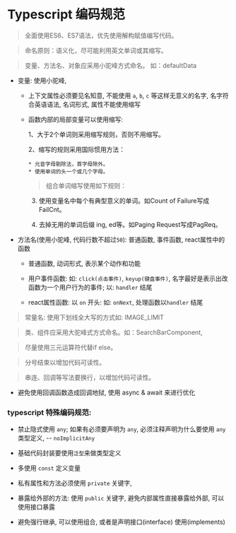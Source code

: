# Typescript 编码规范

> 全面使用ES6、ES7语法，优先使用解构赋值编写代码。

> 命名原则：语义化，尽可能利用英文单词或其缩写。

> 变量、方法名、对象应采用小驼峰方式命名。 如：defaultData

  - 变量: 使用小驼峰,

    - 上下文属性必须要见名知意, 不能使用 `a`, `b`, `c` 等这样无意义的名字, 名字符合英语语法, 名词形式, 属性不能使用缩写

    - 函数内部的局部变量可以使用缩写:

      1、大于2个单词则采用缩写规则，否则不用缩写。

      2、缩写的规则采用国际惯用方法：

          * 元音字母剔除法，首字母除外。
          * 使用单词的头一个或几个字母。


      > 组合单词缩写使用如下规则：

      3. 使用变量名中每个有典型意义的单词。如Count of Failure写成FailCnt。

      4. 去掉无用的单词后缀 ing, ed等。如Paging Request写成PagReq。

  - 方法名(使用小驼峰, 代码行数不超过`50`): 普通函数, 事件函数, react属性中的函数

    - 普通函数, 动词形式, 表示某个动作和功能

    - 用户事件函数: 如: `click(点击事件)`, `keyup(键盘事件)`, 名字最好是表示出改函数为一个用户行为的事件; 以: `handler` 结尾

    - react属性函数: 以 `on` 开头: 如: `onNext`, 处理函数以`handler` 结尾

> 常量名: 使用下划线全大写的方式如: IMAGE_LIMIT

> 类、组件应采用大驼峰式方式命名。如：SearchBarComponent,

> 尽量使用三元运算符代替if else。

> 分号结束以增加代码可读性。

> 串连、回调等写法要换行，以增加代码可读性。

  - 避免使用回调函数造成回调地狱, 使用 async & await 来进行优化


### typescript 特殊编码规范:

  - 禁止隐式使用 `any`; 如果有必须要声明为 `any`, 必须注释声明为什么要使用 `any` 类型定义, -- `noImplicitAny`

  - 基础代码封装要使用`泛型`来做类型定义

  - 多使用 `const` 定义变量

  - 私有属性和方法必须使用 `private` 关键字,

  - 暴露给外部的方法: 使用 `public` 关键字, 避免内部属性直接暴露给外部, 可以使用接口暴露

  - 避免强行继承, 可以使用组合, 或者是声明接口(interface) 使用(implements)